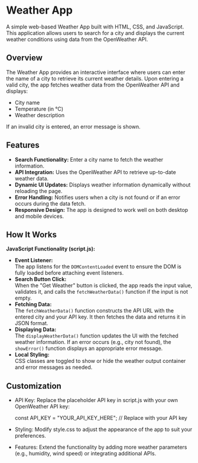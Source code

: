 # Weather App

A simple web-based Weather App built with HTML, CSS, and JavaScript. This application allows users to search for a city and displays the current weather conditions using data from the OpenWeather API.

## Overview

The Weather App provides an interactive interface where users can enter the name of a city to retrieve its current weather details. Upon entering a valid city, the app fetches weather data from the OpenWeather API and displays:
- City name
- Temperature (in °C)
- Weather description

If an invalid city is entered, an error message is shown.

## Features

- **Search Functionality:** Enter a city name to fetch the weather information.
- **API Integration:** Uses the OpenWeather API to retrieve up-to-date weather data.
- **Dynamic UI Updates:** Displays weather information dynamically without reloading the page.
- **Error Handling:** Notifies users when a city is not found or if an error occurs during the data fetch.
- **Responsive Design:** The app is designed to work well on both desktop and mobile devices.


## How It Works

**JavaScript Functionality (script.js):**  
   - **Event Listener:**  
     The app listens for the `DOMContentLoaded` event to ensure the DOM is fully loaded before attaching event listeners.
   - **Search Button Click:**  
     When the "Get Weather" button is clicked, the app reads the input value, validates it, and calls the `fetchWeatherData()` function if the input is not empty.
   - **Fetching Data:**  
     The `fetchWeatherData()` function constructs the API URL with the entered city and your API key. It then fetches the data and returns it in JSON format.
   - **Displaying Data:**  
     The `displayWeatherData()` function updates the UI with the fetched weather information. If an error occurs (e.g., city not found), the `showError()` function displays an appropriate error message.
   - **Local Styling:**  
     CSS classes are toggled to show or hide the weather output container and error messages as needed.


## Customization

- API Key:
Replace the placeholder API key in script.js with your own OpenWeather API key:

    const API_KEY = "YOUR_API_KEY_HERE"; // Replace with your API key

- Styling:
Modify style.css to adjust the appearance of the app to suit your preferences.
- Features:
Extend the functionality by adding more weather parameters (e.g., humidity, wind speed) or integrating additional APIs.



